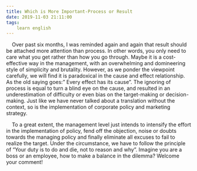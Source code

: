 ```yaml
---
title: Which is More Important-Process or Result
date: 2019-11-03 21:11:00
tags:
    learn english
---
```

    Over past six months, I was reminded again
and again that result should be attached more attention than process. In other
words, you only need to care what you get rather than how you go through. Maybe
it is a cost-effective way in the management, with an overwhelming and
domineering style of simplicity and brutality. However, as we ponder the
viewpoint carefully, we will find it is paradoxical in the cause and effect
relationship. As the old saying goes:” Every effect has its cause”. The ignoring
of process is equal to turn a blind eye on the cause, and resulted in an
underestimation of difficulty or even bias on the target-making or decision-making.
Just like we have never talked about a translation without the context, so is
the implementation of corporate policy and marketing strategy. 

    To a great extent, the management level
just intends to intensify the effort in the implementation of policy, fend off
the objection, noise or doubts towards the managing policy and finally eliminate
all excuses to fail to realize the target. Under the circumstance, we have to
follow the principle of “Your duty is to do and die, not to reason and why”. Imagine
you are a boss or an employee, how to make a balance in the dilemma? Welcome
your comment!